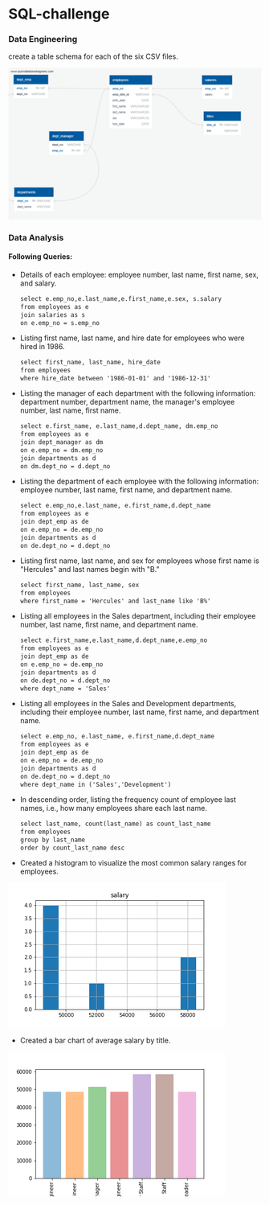 # SQL-challenge

### **Data Engineering**

 create a table schema for each of the six CSV files. 



![Github](https://github.com/Jackelyneg/SQL-challenge/blob/main/Images/ERD%20image.png)



### **Data Analysis**
####  Following Queries:

- Details of each employee: employee number, last name, first name, sex, and salary.
  
      select e.emp_no,e.last_name,e.first_name,e.sex, s.salary 
      from employees as e
      join salaries as s 
      on e.emp_no = s.emp_no

- Listing first name, last name, and hire date for employees who were hired in 1986.
      
      select first_name, last_name, hire_date 
      from employees
      where hire_date between '1986-01-01' and '1986-12-31'

- Listing the manager of each department with the following information: department number, department name, the manager's employee number, last name, first name.

      select e.first_name, e.last_name,d.dept_name, dm.emp_no
      from employees as e
      join dept_manager as dm
      on e.emp_no = dm.emp_no
      join departments as d
      on dm.dept_no = d.dept_no

- Listing the department of each employee with the following information: employee number, last name, first name, and department name.
      
      select e.emp_no,e.last_name, e.first_name,d.dept_name
      from employees as e
      join dept_emp as de
      on e.emp_no = de.emp_no
      join departments as d
      on de.dept_no = d.dept_no

- Listing first name, last name, and sex for employees whose first name is "Hercules" and last names begin with "B."

      select first_name, last_name, sex
      from employees
      where first_name = 'Hercules' and last_name like 'B%'


- Listing all employees in the Sales department, including their employee number, last name, first name, and department name.

      select e.first_name,e.last_name,d.dept_name,e.emp_no
      from employees as e 
      join dept_emp as de
      on e.emp_no = de.emp_no
      join departments as d
      on de.dept_no = d.dept_no
      where dept_name = 'Sales'

- Listing all employees in the Sales and Development departments, including their employee number, last name, first name, and department name.

      select e.emp_no, e.last_name, e.first_name,d.dept_name
      from employees as e
      join dept_emp as de
      on e.emp_no = de.emp_no
      join departments as d
      on de.dept_no = d.dept_no
      where dept_name in ('Sales','Development')

- In descending order, listing the frequency count of employee last names, i.e., how many employees share each last name.

      select last_name, count(last_name) as count_last_name
      from employees
      group by last_name
      order by count_last_name desc
      

- Created a histogram to visualize the most common salary ranges for employees.



![Github](https://github.com/Jackelyneg/SQL-challenge/blob/main/Images/salary_hist.png)
- Created a bar chart of average salary by title.

![Github](https://github.com/Jackelyneg/SQL-challenge/blob/main/Images/salary_bar.png)
